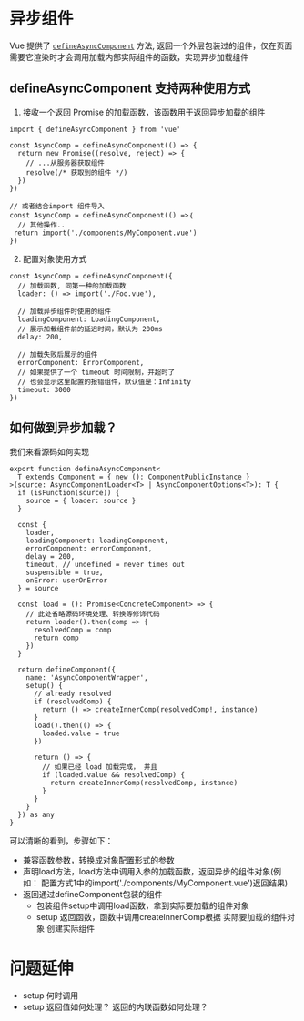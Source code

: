 # 异步组件
Vue 提供了 [`defineAsyncComponent`](https://cn.vuejs.org/api/general.html#defineasynccomponent) 方法,  返回一个外层包装过的组件，仅在页面需要它渲染时才会调用加载内部实际组件的函数，实现异步加载组件
## defineAsyncComponent 支持两种使用方式
1. 接收一个返回 Promise 的加载函数，该函数用于返回异步加载的组件
```
import { defineAsyncComponent } from 'vue'

const AsyncComp = defineAsyncComponent(() => {
  return new Promise((resolve, reject) => {
    // ...从服务器获取组件
    resolve(/* 获取到的组件 */)
  })
})

// 或者结合import 组件导入
const AsyncComp = defineAsyncComponent(() =>｛
  // 其他操作..
 return import('./components/MyComponent.vue')
})
```
2.  配置对象使用方式
```
const AsyncComp = defineAsyncComponent({
  // 加载函数, 同第一种的加载函数
  loader: () => import('./Foo.vue'),

  // 加载异步组件时使用的组件
  loadingComponent: LoadingComponent,
  // 展示加载组件前的延迟时间，默认为 200ms
  delay: 200,

  // 加载失败后展示的组件
  errorComponent: ErrorComponent,
  // 如果提供了一个 timeout 时间限制，并超时了
  // 也会显示这里配置的报错组件，默认值是：Infinity
  timeout: 3000
})
```

## 如何做到异步加载？
我们来看源码如何实现
```
export function defineAsyncComponent<
  T extends Component = { new (): ComponentPublicInstance }
>(source: AsyncComponentLoader<T> | AsyncComponentOptions<T>): T {
  if (isFunction(source)) {
    source = { loader: source }
  }

  const {
    loader,
    loadingComponent: loadingComponent,
    errorComponent: errorComponent,
    delay = 200,
    timeout, // undefined = never times out
    suspensible = true,
    onError: userOnError
  } = source

  const load = (): Promise<ConcreteComponent> => {
    // 此处省略源码环境处理、转换等修饰代码
    return loader().then(comp => {
      resolvedComp = comp
      return comp
    })
  }

  return defineComponent({
    name: 'AsyncComponentWrapper',
    setup() {
      // already resolved
      if (resolvedComp) {
        return () => createInnerComp(resolvedComp!, instance)
      }
      load().then(() => {
        loaded.value = true
      })

      return () => {
        // 如果已经 load 加载完成， 并且
        if (loaded.value && resolvedComp) {
          return createInnerComp(resolvedComp, instance)
        }
      }
    }
  }) as any
}
```
可以清晰的看到，步骤如下：
- 兼容函数参数，转换成对象配置形式的参数
- 声明load方法，load方法中调用入参的加载函数，返回异步的组件对象(例如： 配置方式1中的import('./components/MyComponent.vue')返回结果)
- 返回通过defineComponent包装的组件
  - 包装组件setup中调用load函数，拿到实际要加载的组件对象
  - setup 返回函数，函数中调用createInnerComp根据 实际要加载的组件对象 创建实际组件



# 问题延伸
- setup 何时调用
- setup 返回值如何处理？ 返回的内联函数如何处理？
